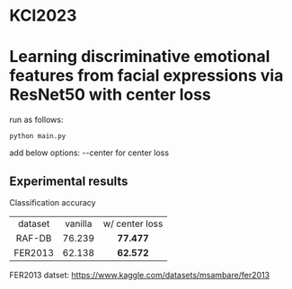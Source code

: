 # KCI2023

<h1>Learning discriminative emotional features from facial expressions via ResNet50 with center loss</h1>

run as follows:
```
python main.py
```
add below options:
--center for center loss


<h2>Experimental results</h2>
Classification accuracy

<table>
  <tr align='center'><td>dataset</td><td>vanilla</td><td>w/ center loss</td></tr>
  <tr align='center'><td>RAF-DB</td><td>76.239</td><td><b>77.477</b></td></tr>
  <tr align='center'><td>FER2013</td><td>62.138</td><td><b>62.572</b></td></tr>  
</table>

FER2013 datset: https://www.kaggle.com/datasets/msambare/fer2013
